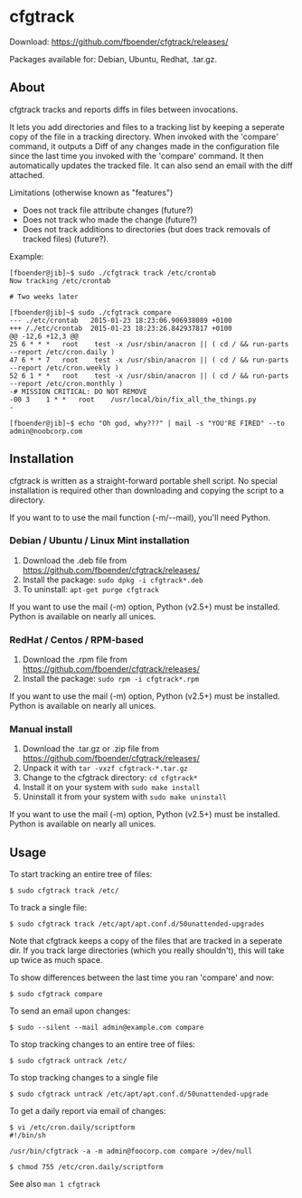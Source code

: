 cfgtrack
========

Download: https://github.com/fboender/cfgtrack/releases/

Packages available for: Debian, Ubuntu, Redhat, .tar.gz.


About
-----

cfgtrack tracks and reports diffs in files between invocations.

It lets you add directories and files to a tracking list by keeping a seperate
copy of the file in a tracking directory. When invoked with the 'compare'
command, it outputs a Diff of any changes made in the configuration file since
the last time you invoked with the 'compare' command. It then automatically
updates the tracked file. It can also send an email with the diff attached.

Limitations (otherwise known as "features")

- Does not track file attribute changes (future?)
- Does not track who made the change (future?)
- Does not track additions to directories (but does track removals of tracked
  files) (future?).

Example:

    [fboender@jib]~$ sudo ./cfgtrack track /etc/crontab 
    Now tracking /etc/crontab

    # Two weeks later

    [fboender@jib]~$ sudo ./cfgtrack compare
    --- ./etc/crontab   2015-01-23 18:23:06.906938089 +0100
    +++ /./etc/crontab  2015-01-23 18:23:26.842937817 +0100
    @@ -12,6 +12,3 @@
    25 6 * * *   root    test -x /usr/sbin/anacron || ( cd / && run-parts --report /etc/cron.daily )
    47 6 * * 7   root    test -x /usr/sbin/anacron || ( cd / && run-parts --report /etc/cron.weekly )
    52 6 1 * *   root    test -x /usr/sbin/anacron || ( cd / && run-parts --report /etc/cron.monthly )
    -# MISSION CRITICAL: DO NOT REMOVE
    -00 3    1 * *   root    /usr/local/bin/fix_all_the_things.py
    -

    [fboender@jib]~$ echo "Oh god, why???" | mail -s "YOU'RE FIRED" --to admin@noobcorp.com


Installation
------------

cfgtrack is written as a straight-forward portable shell script. No special
installation is required other than downloading and copying the script to a
directory.

If you want to to use the mail function (-m/--mail), you'll need Python.

### Debian / Ubuntu / Linux Mint installation

1. Download the .deb file from https://github.com/fboender/cfgtrack/releases/
2. Install the package: `sudo dpkg -i cfgtrack*.deb`
3. To uninstall: `apt-get purge cfgtrack`

If you want to use the mail (-m) option, Python (v2.5+) must be installed.
Python is available on nearly all unices.

### RedHat / Centos / RPM-based

1. Download the .rpm file from https://github.com/fboender/cfgtrack/releases/
2. Install the package: `sudo rpm -i cfgtrack*.rpm`

If you want to use the mail (-m) option, Python (v2.5+) must be installed.
Python is available on nearly all unices.

### Manual install

1. Download the .tar.gz or .zip file from https://github.com/fboender/cfgtrack/releases/
2. Unpack it with `tar -vxzf cfgtrack-*.tar.gz`
3. Change to the cfgtrack directory: `cd cfgtrack*`
4. Install it on your system with `sudo make install`
5. Uninstall it from your system with `sudo make uninstall`

If you want to use the mail (-m) option, Python (v2.5+) must be installed.
Python is available on nearly all unices.


Usage
-----

To start tracking an entire tree of files:

    $ sudo cfgtrack track /etc/

To track a single file:

    $ sudo cfgtrack track /etc/apt/apt.conf.d/50unattended-upgrades

Note that cfgtrack keeps a copy of the files that are tracked in a seperate dir.
If you track large directories (which you really shouldn't), this will take up
twice as much space.

To show differences between the last time you ran 'compare' and now:

    $ sudo cfgtrack compare

To send an email upon changes:

    $ sudo --silent --mail admin@example.com compare

To stop tracking changes to an entire tree of files:

    $ sudo cfgtrack untrack /etc/

To stop tracking changes to a single file

    $ sudo cfgtrack untrack /etc/apt/apt.conf.d/50unattended-upgrade

To get a daily report via email of changes:

    $ vi /etc/cron.daily/scriptform
    #!/bin/sh
    
    /usr/bin/cfgtrack -a -m admin@foocorp.com compare >/dev/null

    $ chmod 755 /etc/cron.daily/scriptform


See also `man 1 cfgtrack`
